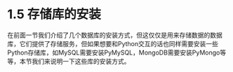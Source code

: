 # 1.5 存储库的安装

在前面一节我们介绍了几个数据库的安装方式，但这仅仅是用来存储数据的数据库，它们提供了存储服务，但如果想要和Python交互的话也同样需要安装一些Python存储库，如MySQL需要安装PyMySQL，MongoDB需要安装PyMongo等等，本节我们来说明一下这些库的安装方式。